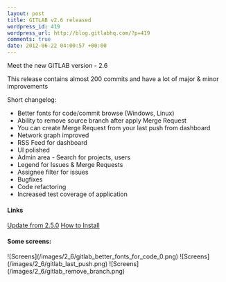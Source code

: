 ```yaml
--- 
layout: post
title: GITLAB v2.6 released
wordpress_id: 419
wordpress_url: http://blog.gitlabhq.com/?p=419
comments: true
date: 2012-06-22 04:00:57 +00:00
---
```

<p>Meet the new GITLAB version  - 2.6</p>
<p>This release contains almost 200 commits and have a lot of major & minor improvements</p>
<p>Short changelog:</p>

<ul>
  <li>Better fonts for code/commit browse (Windows, Linux)</li>
  <li>Ability to remove source branch after apply Merge Request</li>
  <li>You can create Merge Request from your last push from dashboard</li>
  <li>Network graph improved</li>
  <li>RSS Feed for dashboard</li>
  <li>UI polished</li>
  <li>Admin area - Search for projects, users</li>
  <li>Legend for Issues & Merge Requests</li>
  <li>Assignee filter for issues</li>
  <li>Bugfixes</li>
  <li>Code refactoring</li>
  <li>Increased test coverage of application</li>
</ul>

<h4>Links</h4>
<a title="Update from 2.5.0" href="https://github.com/gitlabhq/gitlabhq/wiki/From-2.5.0-to-2.6.0">Update from 2.5.0</a>
<a title="How to Install" href="https://github.com/gitlabhq/gitlabhq/blob/stable/doc/installation.md">How to Install</a>
<h4>Some screens:</h4>
![Screens](/images/2_6/gitlab_better_fonts_for_code_0.png)
![Screens](/images/2_6/gitlab_last_push.png)
![Screens](/images/2_6/gitlab_remove_branch.png)
